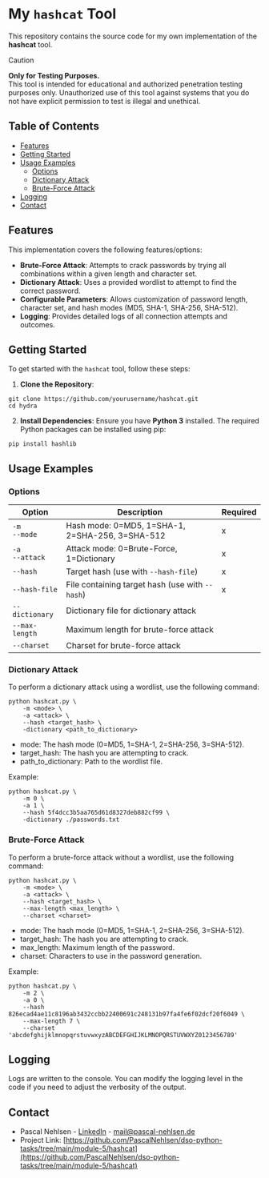 # My `hashcat` Tool

This repository contains the source code for my own implementation of the **hashcat** tool.

> [!CAUTION]  
> **Only for Testing Purposes.**  
> This tool is intended for educational and authorized penetration testing purposes only. Unauthorized use of this tool against systems that you do not have explicit permission to test is illegal and unethical.

## Table of Contents

- [Features](#features)
- [Getting Started](#getting-started)
- [Usage Examples](#usage-examples)
  - [Options](#options)
  - [Dictionary Attack](#dictionary-attack)
  - [Brute-Force Attack](#brute-force-attack)
- [Logging](#logging)
- [Contact](#contact)

## Features

This implementation covers the following features/options:

- **Brute-Force Attack**: Attempts to crack passwords by trying all combinations within a given length and character set.
- **Dictionary Attack**: Uses a provided wordlist to attempt to find the correct password.
- **Configurable Parameters**: Allows customization of password length, character set, and hash modes (MD5, SHA-1, SHA-256, SHA-512).
- **Logging**: Provides detailed logs of all connection attempts and outcomes.

## Getting Started

To get started with the `hashcat` tool, follow these steps:

1. **Clone the Repository**:

```shell
git clone https://github.com/yourusername/hashcat.git
cd hydra
```

2. **Install Dependencies**:
   Ensure you have **Python 3** installed. The required Python packages can be installed using pip:

```shell
pip install hashlib
```

## Usage Examples

### Options

| Option               | Description                                     | Required |
| -------------------- | ----------------------------------------------- | -------- |
| `-m` <br> `--mode`   | Hash mode: 0=MD5, 1=SHA-1, 2=SHA-256, 3=SHA-512 | x        |
| `-a` <br> `--attack` | Attack mode: 0=Brute-Force, 1=Dictionary        | x        |
| `--hash`             | Target hash (use with `--hash-file`)            | x        |
| `--hash-file`        | File containing target hash (use with `--hash`) | x        |
| `--dictionary`       | Dictionary file for dictionary attack           |          |
| `--max-length`       | Maximum length for brute-force attack           |          |
| `--charset`          | Charset for brute-force attack                  |          |

### Dictionary Attack

To perform a dictionary attack using a wordlist, use the following command:

```shell
python hashcat.py \
    -m <mode> \
    -a <attack> \
    --hash <target_hash> \
    -dictionary <path_to_dictionary>
```

- mode: The hash mode (0=MD5, 1=SHA-1, 2=SHA-256, 3=SHA-512).
- target_hash: The hash you are attempting to crack.
- path_to_dictionary: Path to the wordlist file.

Example:

```shell
python hashcat.py \
    -m 0 \
    -a 1 \
    --hash 5f4dcc3b5aa765d61d8327deb882cf99 \
    -dictionary ./passwords.txt
```

### Brute-Force Attack

To perform a brute-force attack without a wordlist, use the following command:

```shell
python hashcat.py \
    -m <mode> \
    -a <attack> \
    --hash <target_hash> \
    --max-length <max_length> \
    --charset <charset>
```

- mode: The hash mode (0=MD5, 1=SHA-1, 2=SHA-256, 3=SHA-512).
- target_hash: The hash you are attempting to crack.
- max_length: Maximum length of the password.
- charset: Characters to use in the password generation.

Example:

```shell
python hashcat.py \
    -m 2 \
    -a 0 \
    --hash 826ecad4ae11c8196ab3432ccbb22400691c248131b97fa4fe6f02dcf20f6049 \
    --max-length 7 \
    --charset 'abcdefghijklmnopqrstuvwxyzABCDEFGHIJKLMNOPQRSTUVWXYZ0123456789'
```

## Logging

Logs are written to the console. You can modify the logging level in the code if you need to adjust the verbosity of the output.

## Contact

- Pascal Nehlsen - [LinkedIn](https://www.linkedin.com/in/pascal-nehlsen) - [mail@pascal-nehlsen.de](mailto:mail@pascal-nehlsen.de)
- Project Link: [https://github.com/PascalNehlsen/dso-python-tasks/tree/main/module-5/hashcat](https://github.com/PascalNehlsen/dso-python-tasks/tree/main/module-5/hashcat)

